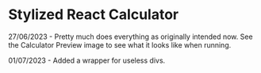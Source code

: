 # Stylized React Calculator
27/06/2023 - Pretty much does everything as originally intended now. See the Calculator Preview image to see what it looks like when running. 

01/07/2023 - Added a wrapper for useless divs.
